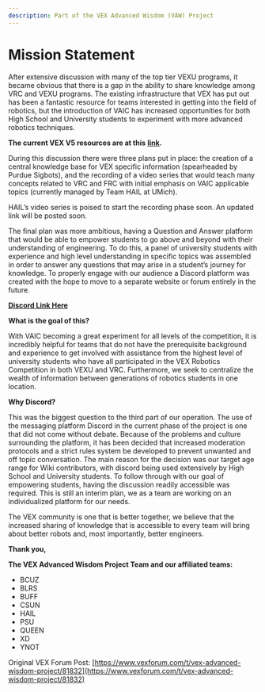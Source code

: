 ```yaml
---
description: Part of the VEX Advanced Wisdom (VAW) Project
---
```


# Mission Statement

After extensive discussion with many of the top tier VEXU programs, it became obvious that there is a gap in the ability to share knowledge among VRC and VEXU programs. The existing infrastructure that VEX has put out has been a fantastic resource for teams interested in getting into the field of robotics, but the introduction of VAIC has increased opportunities for both High School and University students to experiment with more advanced robotics techniques.

**The current VEX V5 resources are at this** [**link**](https://education.vex.com/edr/stem-labs/)**.**

During this discussion there were three plans put in place: the creation of a central knowledge base for VEX specific information \(spearheaded by Purdue Sigbots\), and the recording of a video series that would teach many concepts related to VRC and FRC with initial emphasis on VAIC applicable topics \(currently managed by Team HAIL at UMich\).

HAIL’s video series is poised to start the recording phase soon. An updated link will be posted soon.

The final plan was more ambitious, having a Question and Answer platform that would be able to empower students to go above and beyond with their understanding of engineering. To do this, a panel of university students with experience and high level understanding in specific topics was assembled in order to answer any questions that may arise in a student’s journey for knowledge. To properly engage with our audience a Discord platform was created with the hope to move to a separate website or forum entirely in the future.

[**Discord Link Here**](https://discord.com/invite/EmzuC3A)

**What is the goal of this?**

With VAIC becoming a great experiment for all levels of the competition, it is incredibly helpful for teams that do not have the prerequisite background and experience to get involved with assistance from the highest level of university students who have all participated in the VEX Robotics Competition in both VEXU and VRC. Furthermore, we seek to centralize the wealth of information between generations of robotics students in one location.

**Why Discord?**

This was the biggest question to the third part of our operation. The use of the messaging platform Discord in the current phase of the project is one that did not come without debate. Because of the problems and culture surrounding the platform, it has been decided that increased moderation protocols and a strict rules system be developed to prevent unwanted and off topic conversation. The main reason for the decision was our target age range for Wiki contributors, with discord being used extensively by High School and University students. To follow through with our goal of empowering students, having the discussion readily accessible was required. This is still an interim plan, we as a team are working on an individualized platform for our needs.

The VEX community is one that is better together, we believe that the increased sharing of knowledge that is accessible to every team will bring about better robots and, most importantly, better engineers.

**Thank you,**

**The VEX Advanced Wisdom Project Team and our affiliated teams:**

* BCUZ
* BLRS
* BUFF
* CSUN
* HAIL
* PSU
* QUEEN
* XD
* YNOT 

Original VEX Forum Post: [https://www.vexforum.com/t/vex-advanced-wisdom-project/81832](https://www.vexforum.com/t/vex-advanced-wisdom-project/81832)

